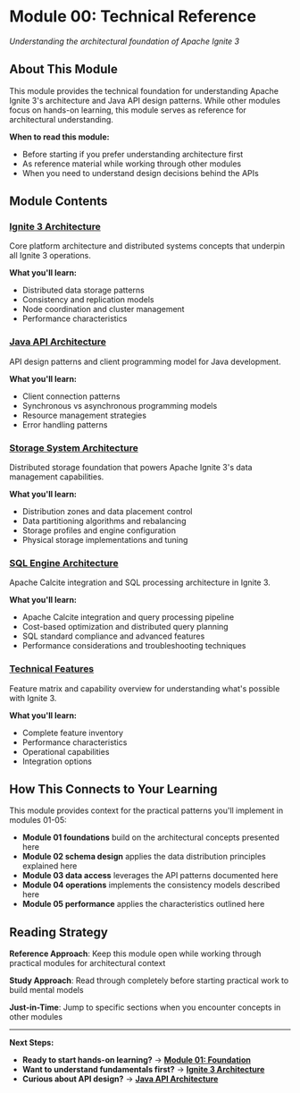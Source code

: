 <!--
Licensed under Creative Commons Attribution-NonCommercial-ShareAlike 4.0 International (CC BY-NC-SA 4.0)
SPDX-License-Identifier: CC-BY-NC-SA-4.0
For full license text, see LICENSE-CC-BY-NC-SA-4.0
-->

# Module 00: Technical Reference

*Understanding the architectural foundation of Apache Ignite 3*

## About This Module

This module provides the technical foundation for understanding Apache Ignite 3's architecture and Java API design patterns. While other modules focus on hands-on learning, this module serves as reference for architectural understanding.

**When to read this module:**

- Before starting if you prefer understanding architecture first
- As reference material while working through other modules
- When you need to understand design decisions behind the APIs

## Module Contents

### [Ignite 3 Architecture](./ignite3-arch.md)

Core platform architecture and distributed systems concepts that underpin all Ignite 3 operations.

**What you'll learn:**

- Distributed data storage patterns
- Consistency and replication models
- Node coordination and cluster management
- Performance characteristics

### [Java API Architecture](./java-api-arch.md)

API design patterns and client programming model for Java development.

**What you'll learn:**

- Client connection patterns
- Synchronous vs asynchronous programming models
- Resource management strategies
- Error handling patterns

### [Storage System Architecture](./storage-system-arch.md)

Distributed storage foundation that powers Apache Ignite 3's data management capabilities.

**What you'll learn:**

- Distribution zones and data placement control
- Data partitioning algorithms and rebalancing
- Storage profiles and engine configuration
- Physical storage implementations and tuning

### [SQL Engine Architecture](./sql-engine-arch.md)

Apache Calcite integration and SQL processing architecture in Ignite 3.

**What you'll learn:**

- Apache Calcite integration and query processing pipeline
- Cost-based optimization and distributed query planning
- SQL standard compliance and advanced features
- Performance considerations and troubleshooting techniques

### [Technical Features](./technical-features.md)

Feature matrix and capability overview for understanding what's possible with Ignite 3.

**What you'll learn:**

- Complete feature inventory
- Performance characteristics
- Operational capabilities
- Integration options

## How This Connects to Your Learning

This module provides context for the practical patterns you'll implement in modules 01-05:

- **Module 01 foundations** build on the architectural concepts presented here
- **Module 02 schema design** applies the data distribution principles explained here
- **Module 03 data access** leverages the API patterns documented here
- **Module 04 operations** implements the consistency models described here
- **Module 05 performance** applies the characteristics outlined here

## Reading Strategy

**Reference Approach**: Keep this module open while working through practical modules for architectural context

**Study Approach**: Read through completely before starting practical work to build mental models

**Just-in-Time**: Jump to specific sections when you encounter concepts in other modules

---

**Next Steps:**

- **Ready to start hands-on learning?** → [**Module 01: Foundation**](../01-foundation/)
- **Want to understand fundamentals first?** → [**Ignite 3 Architecture**](./ignite3-arch.md)
- **Curious about API design?** → [**Java API Architecture**](./java-api-arch.md)
